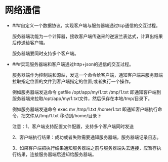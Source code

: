 网络通信
===============
* ###自定义一个数据协议，实现客户端与服务器端通过tcp通信的交互过程。

	服务器端功能为一个计算器，接收客户端传送来的逆波兰表达式，计算出结果后传送给客户端。
	
	服务器端要同时支持多个客户端。
	
* ###实现服务器端和客户端通过http+json的通信的交互过程。

	服务器端作为控制端和源站，发送一个命令给客户端，通知客户端来服务器端拉取指定位置的文件到客户端指定的位置;或者执行一个操作。
		
	例如服务器端发送命令 getfile  /opt/app/my/1.txt  /tmp/1.txt  即通知客户端到服务器端来拉取/opt/app/my/1.txt文件，然后保存在本地/tmp/目录下。
	
	例如服务器端发送命令 exec mv /tmp/1.txt /home/1.txt  即通知客户端执行命令，把文件从/tmp/1.txt 移动到/home/目录下
	
	注意：1、客户端支持配置文件配置，支持多个客户端同时发送
	
	2、客户端执行结果：成功或者失败需要通知服务器端，服务器端记录日志。
	
	3、如果客户端把执行结果通知服务器端之前与服务器端失去连接，应暂存执行结果，连接服务器端后通知给服务器端。